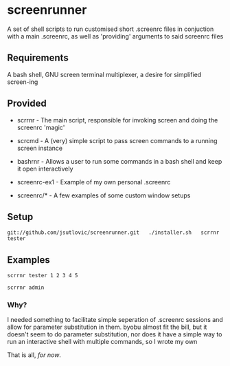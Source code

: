 # screenrunner #

A set of shell scripts to run customised short .screenrc files in conjuction with a main .screenrc, as well as 'providing' arguments to said screenrc files

## Requirements ##

A bash shell, GNU screen terminal multiplexer, a desire for simplified screen-ing

## Provided ##

* scrrnr - The main script, responsible for invoking screen and doing the screenrc 'magic'

* scrcmd - A (very) simple script to pass screen commands to a running screen instance

* bashrnr - Allows a user to run some commands in a bash shell and keep it open interactively

* screenrc-ex1 - Example of my own personal .screenrc

* screenrc/* - A few examples of some custom window setups

## Setup ##

`git://github.com/jsutlovic/screenrunner.git  
./installer.sh  
scrrnr tester`


## Examples ##

`scrrnr tester 1 2 3 4 5`

`scrrnr admin`


### Why? ###

I needed something to facilitate simple seperation of .screenrc sessions and allow for parameter substitution in them.
byobu almost fit the bill, but it doesn't seem to do parameter substitution, nor does it have a simple way to run an interactive shell with multiple commands, so I wrote my own


That is all, *for now*.

